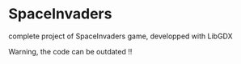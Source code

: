 # SpaceInvaders
complete project of SpaceInvaders game, developped with LibGDX

Warning, the code can be outdated !!
